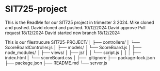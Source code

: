 # SIT725-project

This is the ReadMe for our SIT725 project in trimester 3 2024.
Mike cloned and pushed.
David cloned and pushed. 10/12/2024
David approve Pull request 18/12/2024
David started new branch 18/12/2024

This is our filestrucure
SIT725-PROJECT/
│
├── controllers/
│   └── ScoreBoardController.js
│
├── models/
│   └── ScoreBoard.js
│
├── node_modules/
│
├── views/
│   ├── js/
│   │   └── script.js
│   │
│   ├── index.html
│   └── scoreBoard.css
│
├── .gitignore
├── package-lock.json
├── package.json
├── README.md
└── server.js
